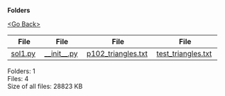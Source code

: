 **Folders**

[&lt;Go Back&gt;](../right.html)

  

<table><thead><tr class="header"><th><strong>File</strong></th><th><strong>File</strong></th><th><strong>File</strong></th><th><strong>File</strong></th></tr></thead><tbody><tr class="odd"><td><a href="sol1.py">sol1.py</a> </td><td><a href="__init__.py">__init__.py</a> </td><td><a href="p102_triangles.txt">p102_triangles.txt</a> </td><td><a href="test_triangles.txt">test_triangles.txt</a> </td></tr></tbody></table>

Folders: 1  
Files: 4  
Size of all files: 28823 KB
